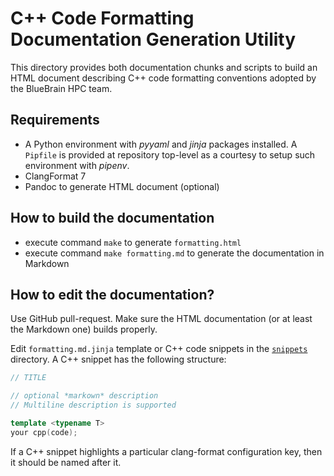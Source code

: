 # C++ Code Formatting Documentation Generation Utility

This directory provides both documentation chunks and scripts to build 
an HTML document describing C++ code formatting conventions adopted by the BlueBrain
HPC team.

## Requirements

* A Python environment with *pyyaml* and *jinja* packages installed.
A `Pipfile` is provided at repository top-level as a courtesy to setup
such environment with *pipenv*.
* ClangFormat 7
* Pandoc to generate HTML document (optional)

## How to build the documentation

* execute command `make` to generate `formatting.html`
* execute command `make formatting.md` to generate the documentation in Markdown

## How to edit the documentation?

Use GitHub pull-request. Make sure the HTML documentation (or at least the Markdown one)
builds properly.

Edit `formatting.md.jinja` template or C++ code snippets in the [`snippets`](./snippets) directory.
A C++ snippet has the following structure:

```cpp
// TITLE

// optional *markown* description
// Multiline description is supported

template <typename T>
your cpp(code);
```
If a C++ snippet highlights a particular clang-format configuration key, then it should be named after it.

